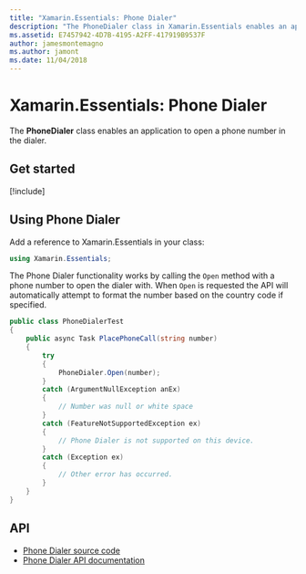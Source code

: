 ```yaml
---
title: "Xamarin.Essentials: Phone Dialer"
description: "The PhoneDialer class in Xamarin.Essentials enables an application to open a phone number in the dialer"
ms.assetid: E7457942-4D7B-4195-A2FF-417919B9537F
author: jamesmontemagno
ms.author: jamont
ms.date: 11/04/2018
---
```


# Xamarin.Essentials: Phone Dialer

The **PhoneDialer** class enables an application to open a phone number in the dialer.

## Get started

[!include[](~/essentials/includes/get-started.md)]

## Using Phone Dialer

Add a reference to Xamarin.Essentials in your class:

```csharp
using Xamarin.Essentials;
```

The Phone Dialer functionality works by calling the `Open` method with a phone number to open the dialer with. When `Open` is requested the API will automatically attempt to format the number based on the country code if specified.

```csharp
public class PhoneDialerTest
{
    public async Task PlacePhoneCall(string number)
    {
        try
        {
            PhoneDialer.Open(number);
        }
        catch (ArgumentNullException anEx)
        {
            // Number was null or white space
        }
        catch (FeatureNotSupportedException ex)
        {
            // Phone Dialer is not supported on this device.
        }
        catch (Exception ex)
        {
            // Other error has occurred.
        }
    }
}
```

## API

- [Phone Dialer source code](https://github.com/xamarin/Essentials/tree/master/Xamarin.Essentials/PhoneDialer)
- [Phone Dialer API documentation](xref:Xamarin.Essentials.PhoneDialer)
